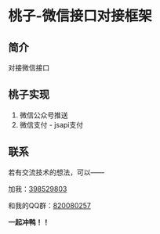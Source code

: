 # 桃子-微信接口对接框架

## 简介
对接微信接口

## 桃子实现
1. 微信公众号推送
2. 微信支付 - jsapi支付

## 联系

若有交流技术的想法，可以——

加我：[398529803](https://qm.qq.com/cgi-bin/qm/qr?k=nh1Na88Ead5K7jSWzgXa2XH1lja_IRNB&noverify=0)

和我的QQ群：[820080257](https://jq.qq.com/?_wv=1027&k=9hiRLyoh)

**一起冲鸭！！**
